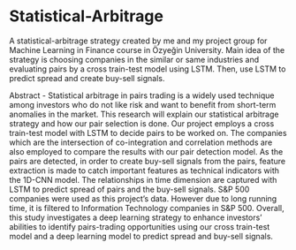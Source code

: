 # Statistical-Arbitrage

A statistical-arbitrage strategy created by me and my project group for Machine Learning in Finance course in Özyeğin University. 
Main idea of the strategy is choosing companies in the similar or same industries and evaluating pairs by a cross train-test model using LSTM. Then, use LSTM to predict spread and create buy-sell signals. 

Abstract - Statistical arbitrage in pairs trading is a widely used technique among investors who do not like risk and want to benefit from short-term anomalies in the market. This research will explain our statistical arbitrage strategy and how our pair selection is done. Our project employs a cross train-test model with LSTM to decide pairs to be worked on. The companies which are the intersection of co-integration and correlation methods are also employed to compare the results with our pair detection model. As the pairs are detected, in order to create buy-sell signals from the pairs, feature extraction is made to catch important features as technical indicators with the 1D-CNN model. The relationships in time dimension are captured with LSTM to predict spread of pairs and the buy-sell signals. S&P 500 companies were used as this project’s data. However due to long running time, it is filtered to Information Technology companies in S&P 500. Overall, this study investigates a deep learning strategy to enhance investors’ abilities to identify pairs-trading opportunities using our cross train-test model and a deep learning model to predict spread and buy-sell signals.
